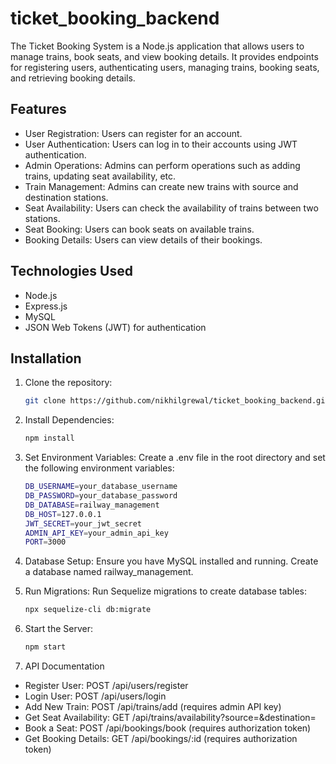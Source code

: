 # ticket_booking_backend
The Ticket Booking System is a Node.js application that allows users to manage trains, book seats, and view booking details. It provides endpoints for registering users, authenticating users, managing trains, booking seats, and retrieving booking details.

## Features
- User Registration: Users can register for an account.
- User Authentication: Users can log in to their accounts using JWT authentication.
- Admin Operations: Admins can perform operations such as adding trains, updating seat availability, etc.
- Train Management: Admins can create new trains with source and destination stations.
- Seat Availability: Users can check the availability of trains between two stations.
- Seat Booking: Users can book seats on available trains.
- Booking Details: Users can view details of their bookings.

## Technologies Used
- Node.js
- Express.js
- MySQL
- JSON Web Tokens (JWT) for authentication

## Installation

1. Clone the repository:

   ```bash
   git clone https://github.com/nikhilgrewal/ticket_booking_backend.git
2. Install Dependencies:
    ```bash
    npm install
3. Set Environment Variables:
Create a .env file in the root directory and set the following environment variables:
    ```bash
    DB_USERNAME=your_database_username
    DB_PASSWORD=your_database_password
    DB_DATABASE=railway_management
    DB_HOST=127.0.0.1
    JWT_SECRET=your_jwt_secret
    ADMIN_API_KEY=your_admin_api_key
    PORT=3000
4. Database Setup:
Ensure you have MySQL installed and running. Create a database named railway_management.

5. Run Migrations:
Run Sequelize migrations to create database tables:
    ```bash
    npx sequelize-cli db:migrate
6. Start the Server:
    ```bash
    npm start
7. API Documentation
- Register User: POST /api/users/register
- Login User: POST /api/users/login
- Add New Train: POST /api/trains/add (requires admin API key)
- Get Seat Availability: GET /api/trains/availability?source=<source>&destination=<destination>
- Book a Seat: POST /api/bookings/book (requires authorization token)
- Get Booking Details: GET /api/bookings/:id (requires authorization token)
